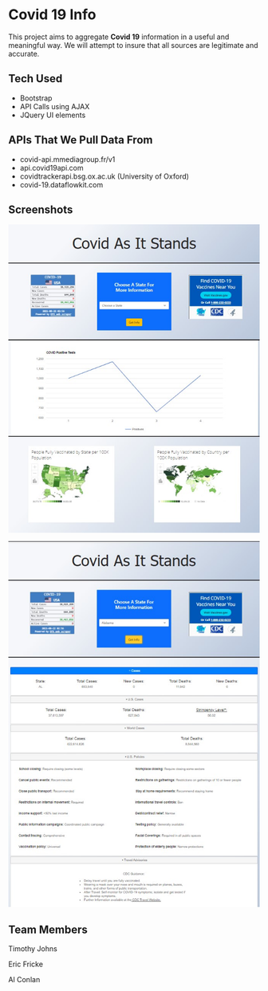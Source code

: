 # Covid 19 Info

This project aims to aggregate **Covid 19** information in a useful and meaningful way. We will attempt to insure that all sources are legitimate and accurate.

## Tech Used

- Bootstrap
- API Calls using AJAX
- JQuery UI elements

## APIs That We Pull Data From

- covid-api.mmediagroup.fr/v1
- api.covid19api.com
- covidtrackerapi.bsg.ox.ac.uk (University of Oxford)
- covid-19.dataflowkit.com

## Screenshots

![Screenshot 1](/assets/imgs/front-end-project-1.jpg)

![Screenshot 2](/assets/imgs/front-end-project-2.jpg)

## Team Members

Timothy Johns

Eric Fricke

Al Conlan

